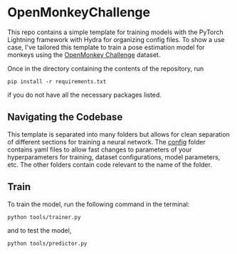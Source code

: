 # OpenMonkeyChallenge

This repo contains a simple template for training models with the PyTorch Lightning framework with Hydra for organizing config files. To show a use case, I've tailored this template to train a pose estimation model for monkeys using the [OpenMonkey Challenge](https://openmonkeychallenge.com/) dataset. 

Once in the directory containing the contents of the repository, run
```
pip install -r requirements.txt
```
if you do not have all the necessary packages listed.

## Navigating the Codebase

This template is separated into many folders but allows for clean separation of different sections for training a neural network. The [config](https://github.com/MattyChoi/OpenMonkeyChallenge/tree/main/config) folder contains yaml files to allow fast changes to parameters of your hyperparameters for training, dataset configurations, model parameters, etc. The other folders contain code relevant to the name of the folder. 

## Train 

To train the model, run the following command in the terminal:
```
python tools/trainer.py
```

and to test the model, 
```
python tools/predictor.py
```
